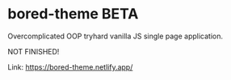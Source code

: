 # bored-theme BETA
Overcomplicated OOP tryhard vanilla JS single page application.

NOT FINISHED!

Link:
https://bored-theme.netlify.app/
